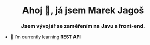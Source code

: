 <h1 align="center">Ahoj 👋, já jsem Marek Jagoš</h1>
<h3 align="center">Jsem vývojář se zaměřením na Javu a front-end.</h3>

- 🌱 I’m currently learning **REST API**
